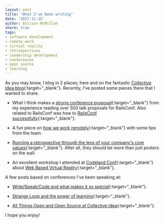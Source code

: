 ```yaml
---
layout: post
title: "What I've been writing"
date: '2017-11-15'
author: Allison McMillan
share: true
tags:
- software development
- remote work
- virtual reality
- retrospectives
- leadership development
- conferences
- open source
- learning
---
```


As you may know, I blog in 2 places; here and on the fantastic [Collective Idea blog](https://collectiveidea.com/blog/author/allison-mcmillan){:target="_blank"}. Recently, I've posted some pieces there that I wanted to share.

* What I think makes a [strong conference proposal](https://collectiveidea.com/blog/archives/2017/02/21/how-to-write-a-more-effective-conference-proposal){:target="_blank"} from my experience reading over 500 talk proposals for RailsConf. Also related to RailsConf was how to [RailsConf successfully](https://collectiveidea.com/blog/archives/2017/04/21/conferencing-success){:target="_blank"}.

* A fun piece on [how we work remotely](https://collectiveidea.com/blog/archives/2017/05/01/working-remotely){:target="_blank"} with some tips from the team.

* [Running a retrospective through the lens of your company's core values](https://collectiveidea.com/blog/archives/2017/05/02/tailoring-retrospectives-by-using-core-values){:target="_blank"}. After all, they should be more than just posters on the wall.

* An excellent workshop I attended at [Codeland Conf](http://codelandconf.com/){:target="_blank"} about [Web Based Virtual Reality](https://collectiveidea.com/blog/archives/2017/05/12/diving-into-web-based-virtual-reality){:target="_blank"}.

A few posts based on conferences I've been speaking at:
* [Write/Speak/Code and what makes it so special](https://collectiveidea.com/blog/archives/2017/10/06/code-a-conference-for-doers){:target="_blank"}.

* [Strange Loop and the power of learning](https://collectiveidea.com/blog/archives/2017/10/11/when-strange-loop-melts-your-brain-melt){:target="_blank"}.

* [All Things Open and Open Source at Collective Idea](https://collectiveidea.com/blog/archives/2017/11/14/the-truth-about-our-open-source){:target="_blank"}.

I hope you enjoy!
